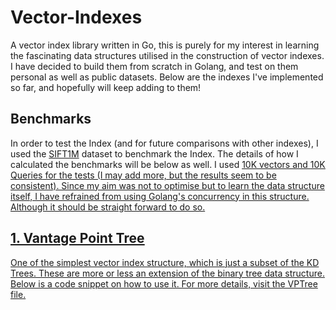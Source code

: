 # Vector-Indexes

A vector index library written in Go, this is purely for my interest in learning the fascinating data structures utilised in the construction of vector indexes. I have decided to build them from scratch in Golang, and test on them personal as well as public datasets. Below are the indexes I've implemented so far, and hopefully will keep adding to them!

## Benchmarks

In order to test the Index (and for future comparisons with other indexes), I used the <a href="http://corpus-texmex.irisa.fr/">SIFT1M</a> dataset to benchmark the Index. The details of how I calculated the benchmarks will be below as well. I used <u>10K vectors</b> and <u>10K Queries</u> for the tests (I may add more, but the results seem to be consistent). Since my aim was not to optimise but to learn the data structure itself, I have refrained from using Golang's concurrency in this structure. Although it should be straight forward to do so.

## [1. Vantage Point Tree](https://github.com/Astle-sudo/Vector-Indexes/tree/main/VPTree)

One of the simplest vector index structure, which is just a subset of the KD Trees. These are more or less an extension of the binary tree data structure. Below is a code snippet on how to use it. For more details, visit the VPTree file. 
